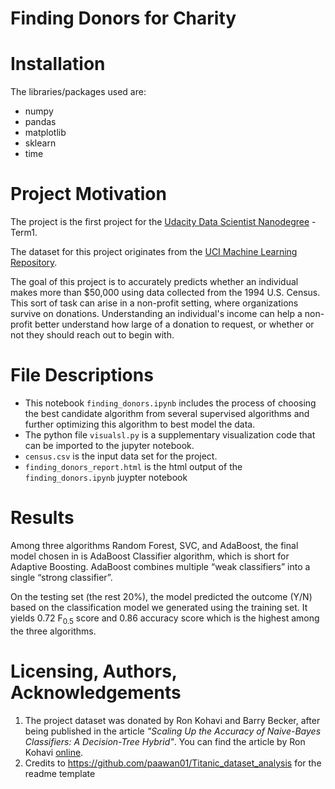 # Finding Donors for Charity

# Installation
The libraries/packages used are:

- numpy
- pandas
- matplotlib
- sklearn
- time

# Project Motivation
The project is the first project for the [Udacity Data Scientist Nanodegree](https://www.udacity.com/course/data-scientist-nanodegree--nd025) - Term1. 

The dataset for this project originates from the [UCI Machine Learning Repository](https://archive.ics.uci.edu/ml/datasets/Census+Income). 

The goal of this project is to accurately predicts whether an individual makes more than $50,000 using data collected from the 1994 U.S. Census. This sort of task can arise in a non-profit setting, where organizations survive on donations.  Understanding an individual's income can help a non-profit better understand how large of a donation to request, or whether or not they should reach out to begin with.

# File Descriptions
- This notebook `finding_donors.ipynb` includes the process of choosing the best candidate algorithm from several supervised algorithms and further optimizing this algorithm to best model the data.
- The python file `visualsl.py` is a supplementary visualization code that can be imported to the jupyter notebook.
- `census.csv` is the input data set for the project.
- `finding_donors_report.html` is the html output of the `finding_donors.ipynb` juypter notebook

# Results
Among three algorithms Random Forest, SVC, and AdaBoost, the final model chosen in is AdaBoost Classifier algorithm, which is short for  Adaptive Boosting. AdaBoost combines multiple “weak classifiers” into a single “strong classifier”. 

On the testing set (the rest 20%), the model predicted the outcome (Y/N) based on the classification model we generated using the training set. It yields 0.72 F$_{0.5}$ score and 0.86 accuracy score which is the highest among the three algorithms.

# Licensing, Authors, Acknowledgements
1. The project dataset  was donated by Ron Kohavi and Barry Becker, after being published in the article _"Scaling Up the Accuracy of Naive-Bayes Classifiers: A Decision-Tree Hybrid"_. You can find the article by Ron Kohavi [online](https://www.aaai.org/Papers/KDD/1996/KDD96-033.pdf).
2. Credits to https://github.com/paawan01/Titanic_dataset_analysis for the readme template

